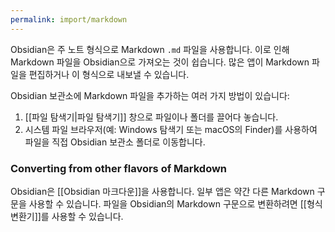 ```yaml
---
permalink: import/markdown
---
```

Obsidian은 주 노트 형식으로 Markdown `.md` 파일을 사용합니다. 이로 인해 Markdown 파일을 Obsidian으로 가져오는 것이 쉽습니다. 많은 앱이 Markdown 파일을 편집하거나 이 형식으로 내보낼 수 있습니다.

Obsidian 보관소에 Markdown 파일을 추가하는 여러 가지 방법이 있습니다:

1. [[파일 탐색기|파일 탐색기]] 창으로 파일이나 폴더를 끌어다 놓습니다.
2. 시스템 파일 브라우저(예: Windows 탐색기 또는 macOS의 Finder)를 사용하여 파일을 직접 Obsidian 보관소 폴더로 이동합니다.

### Converting from other flavors of Markdown

Obsidian은 [[Obsidian 마크다운]]을 사용합니다. 일부 앱은 약간 다른 Markdown 구문을 사용할 수 있습니다. 파일을 Obsidian의 Markdown 구문으로 변환하려면 [[형식 변환기]]를 사용할 수 있습니다.

